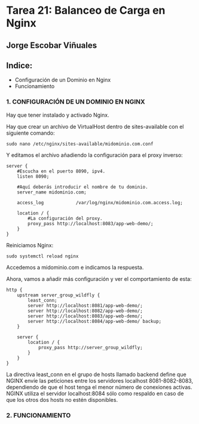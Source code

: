# Tarea 21: Balanceo de Carga en Nginx

  ## Jorge Escobar Viñuales

  ## Indice:
 - Configuración de un Dominio en Nginx
 - Funcionamiento

 ### 1. CONFIGURACIÓN DE UN DOMINIO EN NGINX

Hay que tener instalado y activado Nginx.

Hay que crear un archivo de VirtualHost dentro de sites-available con el siguiente comando:

    sudo nano /etc/nginx/sites-available/midominio.com.conf

Y editamos el archivo añadiendo la configuración para el proxy inverso:


    server {
        #Escucha en el puerto 8090, ipv4.
        listen 8090;

        #Aquí deberás introducir el nombre de tu dominio.
        server_name midominio.com;

        access_log            /var/log/nginx/midominio.com.access.log;

        location / {
            #La configuración del proxy.
            proxy_pass http://localhost:8083/app-web-demo/;
        }
    }


Reiniciamos Nginx:

    sudo systemctl reload nginx

Accedemos a midominio.com e indicamos la respuesta.

Ahora, vamos a añadir más configuración y ver el comportamiento de esta:

    http {
        upstream server_group_wildfly {
            least_conn;
            server http://localhost:8081/app-web-demo/;
            server http://localhost:8082/app-web-demo/;
            server http://localhost:8083/app-web-demo/;
            server http://localhost:8084/app-web-demo/ backup;
        }

        server {
            location / {
                proxy_pass http://server_group_wildfly;
            }
        }
    }


La directiva least_conn en el grupo de hosts llamado backend define que NGINX envíe las peticiones entre los servidores localhost 8081-8082-8083, dependiendo de que el host tenga el menor número de conexiones activas. NGINX utiliza el servidor localhost:8084 sólo como respaldo en caso de que los otros dos hosts no estén disponibles.

 ### 2. FUNCIONAMIENTO
